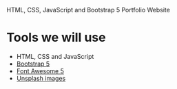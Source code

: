 HTML, CSS, JavaScript and Bootstrap 5 Portfolio Website

# Tools we will use #
* HTML, CSS and JavaScript
* [Bootstrap 5](https://getbootstrap.com/docs/5.0/getting-started/introduction/)
* [Font Awesome 5](https://fontawesome.com/)
* [Unsplash images](https://unsplash.com/)


